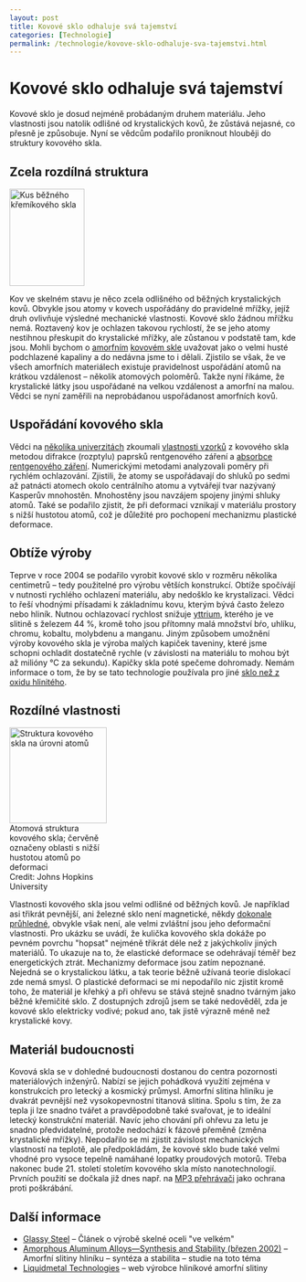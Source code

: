 ```yaml
---
layout: post
title: Kovové sklo odhaluje svá tajemství
categories: [Technologie]
permalink: /technologie/kovove-sklo-odhaluje-sva-tajemstvi.html
---
```

# Kovové sklo odhaluje svá tajemství

Kovové sklo je dosud nejméně probádaným druhem materiálu. Jeho vlastnosti jsou natolik odlišné od krystalických kovů, že zůstává nejasné, co přesně je způsobuje. Nyní se vědcům podařilo proniknout hlouběji do struktury kovového skla.

## Zcela rozdílná struktura

<div class="obry" style="width:148px"><div class="leftbox"><img alt="Kus běžného křemíkového skla" height="170" src="http://techblog.srubar.net/images/obycejne-sklo-tyc.jpg" width="131"/></div></div>

Kov ve skelném stavu je něco zcela odlišného od běžných krystalických kovů. Obvykle jsou atomy v kovech uspořádány do pravidelné mřížky, jejíž druh ovlivňuje výsledné mechanické vlastnosti. Kovové sklo žádnou mřížku nemá. Roztavený kov je ochlazen takovou rychlostí, že se jeho atomy nestihnou přeskupit do krystalické mřížky, ale zůstanou v podstatě tam, kde jsou. Mohli bychom o [amorfním](http://cs.wikipedia.org/wiki/Amorfní) [kovovém skle](http://en.wikipedia.org/wiki/Metallic_Glass) uvažovat jako o velmi husté podchlazené kapaliny a do nedávna jsme to i dělali. Zjistilo se však, že ve všech amorfních materiálech existuje pravidelnost uspořádání atomů na krátkou vzdálenost – několik atomových poloměrů. Takže nyní říkáme, že krystalické látky jsou uspořádané na velkou vzdálenost a amorfní na malou. Vědci se nyní zaměřili na neprobádanou uspořádanost amorfních kovů.

## Uspořádání kovového skla

Vědci na [několika univerzitách](http://www.jhu.edu/matsci/) zkoumali [vlastnosti vzorků](http://www.eurekalert.org/pub_releases/2006-01/jhu-mom012606.php) z kovového skla metodou difrakce (rozptylu) paprsků rentgenového záření a [absorbce rentgenového záření](http://en.wikipedia.org/wiki/X-ray_absorption_fine_structure). Numerickými metodami analyzovali poměry při rychlém ochlazování. Zjistili, že atomy se uspořádavají do shluků po sedmi až patnácti atomech okolo centrálního atomu a vytvářejí tvar nazývaný Kasperův mnohostěn. Mnohostěny jsou navzájem spojeny jinými shluky atomů. Také se podařilo zjistit, že při deformaci vznikají v materiálu prostory s nižší hustotou atomů, což je důležité pro pochopení mechanizmu plastické deformace.

## Obtíže výroby

Teprve v roce 2004 se podařilo vyrobit kovové sklo v rozměru několika centimetrů – tedy použitelné pro výrobu větších konstrukcí. Obtíže spočívájí v nutnosti rychlého ochlazení materiálu, aby nedošklo ke krystalizaci. Vědci to řeší vhodnými přísadami k základnímu kovu, kterým bývá často železo nebo hliník. Nutnou ochlazovací rychlost snižuje [yttrium](http://cs.wikipedia.org/wiki/Yttrium), kterého je ve slitině s železem 44 %, kromě toho jsou přítomny malá množství bŕo, uhlíku, chromu, kobaltu, molybdenu a manganu. Jiným způsobem umožnění výroby kovového skla je výroba malých kapiček taveniny, které jsme schopni ochladit dostatečně rychle (v závislosti na materiálu to mohou být až milióny °C za sekundu). Kapičky skla poté spečeme dohromady. Nemám informace o tom, že by se tato technologie používala pro jiné [sklo než z oxidu hlinitého](http://techblog.srubar.net/technologie/sklo-z-oxidu-hliniteho.html).

## Rozdílné vlastnosti

<div class="obry" style="width:187px"><div class="leftbox"><img alt="Struktura kovového skla na úrovni atomů" height="168" src="http://techblog.srubar.net/images/kovove-sklo-struktura.jpg" width="170"/></div>Atomová struktura kovového skla; červěně označeny oblasti s nižší hustotou atomů po deformaci<br/>Credit: Johns Hopkins University</div>

Vlastnosti kovového skla jsou velmi odlišné od běžných kovů. Je například asi třikrát pevnější, ani železné sklo není magnetické, někdy [dokonale průhledné](http://techblog.srubar.net/fyzika/kovove-sklo.html), obvykle však není, ale velmi zvláštní jsou jeho deformační vlastnosti. Pro ukázku se uvádí, že kulička kovového skla dokáže po pevném povrchu "hopsat" nejméně třikrát déle než z jakýchkoliv jiných materiálů. To ukazuje na to, že elastické deformace se odehrávají téměř bez energetických ztrát. Mechanizmy deformace jsou zatím nepoznané. Nejedná se o krystalickou látku, a tak teorie běžně užívaná teorie dislokací zde nemá smysl. O plastické deformaci se mi nepodařilo nic zjistit kromě toho, že materiál je křehký a při ohřevu se stává stejně snadno tvárným jako běžné křemičité sklo. Z dostupných zdrojů jsem se také nedověděl, zda je kovové sklo elektricky vodivé; pokud ano, tak jistě výrazně méně než krystalické kovy.

## Materiál budoucnosti

Kovová skla se v dohledné budoucnosti dostanou do centra pozornosti materiálových inženýrů. Nabízí se jejich pohádková využití zejména v konstrukcích pro letecký a kosmický průmysl. Amorfní slitina hliníku je dvakrát pevnější než vysokopevnostní titanová slitina. Spolu s tím, že za tepla ji lze snadno tvářet a pravděpodobně také svařovat, je to ideální letecký konstrukční materiál. Navíc jeho chování při ohřevu za letu je snadno předvidatelné, protože nedochází k fázové přeměně (změna krystalické mřížky). Nepodařilo se mi zjistit závislost mechanických vlastností na teplotě, ale předpokládám, že kovové sklo bude také velmi vhodné pro vysoce tepelně namáhané lopatky proudových motorů. Třeba nakonec bude 21. století stoletím kovového skla místo nanotechnologií. Prvních použití se dočkala již dnes např. na [MP3 přehrávači](http://www.sandisk.com/Corporate/PressRoom/PressReleases/PressRelease.aspx?ID=3193) jako ochrana proti poškrábání.

## Další informace

  * [Glassy Steel](http://www.ornl.gov/info/ornlreview/v38_1_05/article17.shtml) – Článek o výrobě skelné oceli "ve velkém"
  * [Amorphous Aluminum Alloys—Synthesis and Stability (březen 2002)](http://www.tms.org/pubs/journals/JOM/0203/Perepezko-0203.html) – Amorfní slitiny hliníku – syntéza a stabilita – studie na toto téma
  * [Liquidmetal Technologies](http://www.liquidmetal.com/index/) – web výrobce hliníkové amorfní slitiny



